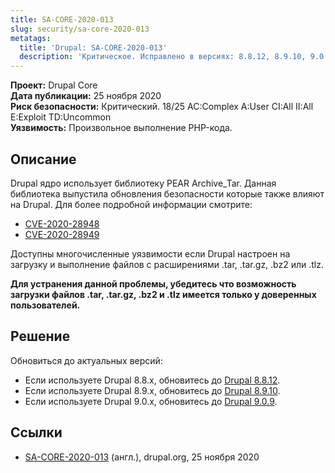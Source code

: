 ```yaml
---
title: SA-CORE-2020-013
slug: security/sa-core-2020-013
metatags:
  title: 'Drupal: SA-CORE-2020-013'
  description: 'Критическое. Исправлено в версиях: 8.8.12, 8.9.10, 9.0.9.'
---
```


**Проект:** Drupal Core\
**Дата публикации:** 25 ноября 2020\
**Риск безопасности:** Критический. 18/25 AC:Complex A:User CI:All II:All E:Exploit TD:Uncommon\
**Уязвимость:** Произвольное выполнение PHP-кода.

## Описание

Drupal ядро использует библиотеку PEAR Archive_Tar. Данная библиотека выпустила обновления безопасности которые также влияют на Drupal. Для более подробной информации смотрите:

- [CVE-2020-28948](https://cve.mitre.org/cgi-bin/cvename.cgi?name=CVE-2020-28948)
- [CVE-2020-28949](https://cve.mitre.org/cgi-bin/cvename.cgi?name=CVE-2020-28949)

Доступны многочисленные уязвимости если Drupal настроен на загрузку и выполнение файлов с расширениями .tar, .tar.gz, .bz2 или .tlz.

**Для устранения данной проблемы, убедитесь что возможность загрузки файлов .tar, .tar.gz, .bz2 и .tlz имеется только у доверенных пользователей.**

## Решение

Обновиться до актуальных версий:

- Если используете Drupal 8.8.x, обновитесь до [Drupal 8.8.12](../../../8/releases/8.8.x/8.8.12/index.md).
- Если используете Drupal 8.9.x, обновитесь до [Drupal 8.9.10](../../../8/releases/8.9.x/8.9.10/index.md).
- Если используете Drupal 9.0.x, обновитесь до [Drupal 9.0.9](../../../9/releases/9.0.x/9.0.9/index.md).

## Ссылки

- [SA-CORE-2020-013](https://www.drupal.org/sa-core-2020-013) (англ.), drupal.org, 25 ноября 2020